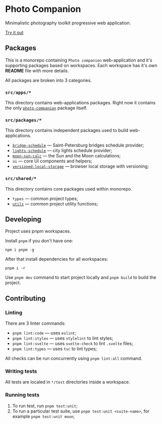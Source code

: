 # Photo Companion

Minimalistic photography toolkit progressive web application.

[Try it out][photo-companion]

## Packages

This is a monorepo containing `Photo companion` web-application and it's supporting packages based on workspaces. Each workspace has it's own **README** file with more details.

All packages are broken into 3 categories.

### `src/apps/*`

This directory contains web-applications packages. Right now it contains the only [`photo-companion`][app-photo-companion] package itself.

### `src/packages/*`

This directory contains independent packages used to build web-applications.

- [`bridge-schedule`][package-bridge-schedule] — Saint-Petersburg bridges schedule provider;
- [`lights-schedule`][package-lights-schedule] — city lights schedule provider;
- [`moon-sun-calc`][package-moon-sun-calc] — the Sun and the Moon calculations;
- `ui` — core UI components and helpers;
- [`versioned-local-storage`][package-versioned-local-storage] — browser local storage with versioning;

### `src/shared/*`

This directory contains core packages used within monorepo.

- `types` — common project types;
- [`utils`][package-utils] — common project utility functions;


## Developing

Project uses pnpm workspaces.

Install `pnpm` if you don't have one:

```
npm i pnpm -g
```

After that install dependencies for all workspaces:

```
pnpm i -r
```

Use `pnpm dev` command to start project locally and `pnpm build` to build the project.

## Contributing

### Linting

There are 3 linter commands:

- `pnpm lint:code` — uses `eslint`;
- `pnpm lint:styles` — uses `stylelint` to lint styles;
- `pnpm lint:svelte` — uses `svelte-check` to lint `.svelte` files;
- `pnpm lint:types` — uses `tsc` to lint types;

All checks can be run concurrently using `pnpm lint:all` command.

### Writing tests

All tests are localed in `*/test` directories inside a workspace.

### Running tests

1. To run test, run `pnpm test:unit`;
2. To run a particular test suite, use `pnpm test:unit <suite-name>`, for example `pnpm test:unit moon`;

[photo-companion]: https://photo-companion.vercel.app
[app-photo-companion]: https://github.com/EricRovell/photo-companion/tree/main/src/apps/photo-companion
[package-bridge-schedule]: https://github.com/EricRovell/photo-companion/tree/main/src/packages/bridge-schedule
[package-lights-schedule]: https://github.com/EricRovell/photo-companion/tree/main/src/packages/lights-schedule
[package-moon-sun-calc]: https://github.com/EricRovell/photo-companion/tree/main/src/packages/moon-sun-calc
[package-versioned-local-storage]: https://github.com/EricRovell/photo-companion/tree/main/src/packages/versioned-local-storage
[package-utils]: https://github.com/EricRovell/photo-companion/tree/main/src/shared/utils
